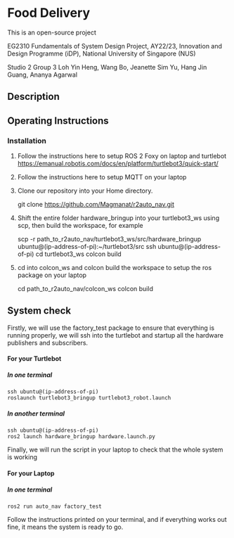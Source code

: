 # Food Delivery 

This is an open-source project 

EG2310 Fundamentals of System Design Project, AY22/23,
Innovation and Design Programme (iDP), National University of Singapore (NUS)

Studio 2 Group 3
Loh Yin Heng, Wang Bo, Jeanette Sim Yu, Hang Jin Guang, Ananya Agarwal

## Description

## Operating Instructions
### Installation
1. Follow the instructions here to setup ROS 2 Foxy on laptop and turtlebot https://emanual.robotis.com/docs/en/platform/turtlebot3/quick-start/
2. Follow the instructions here to setup MQTT on your laptop

1. Clone our repository into your Home directory.

    git clone https://github.com/Magmanat/r2auto_nav.git
    
2. Shift the entire folder hardware_bringup into your turtlebot3_ws using scp, then build the workspace, for example
 

    scp -r path_to_r2auto_nav/turtlebot3_ws/src/hardware_bringup ubuntu@(ip-address-of-pi):~/turtlebot3/src
    ssh ubuntu@(ip-address-of-pi)
    cd turtlebot3_ws
    colcon build
  
3. cd into colcon_ws and colcon build the workspace to setup the ros package on your laptop
  

    cd path_to_r2auto_nav/colcon_ws
    colcon build
  
  ## System check
Firstly, we will use the factory_test package to ensure that everything is running properly, we will ssh into the turtlebot and startup all the hardware publishers and subscribers.

#### For your Turtlebot
##### In one terminal
    ssh ubuntu@(ip-address-of-pi)
    roslaunch turtlebot3_bringup turtlebot3_robot.launch
##### In another terminal
    ssh ubuntu@(ip-address-of-pi)
    ros2 launch hardware_bringup hardware.launch.py
  
Finally, we will run the script in your laptop to check that the whole system is working
#### For your Laptop
##### In one terminal
    ros2 run auto_nav factory_test

Follow the instructions printed on your terminal, and if everything works out fine, it means the system is ready to go.
